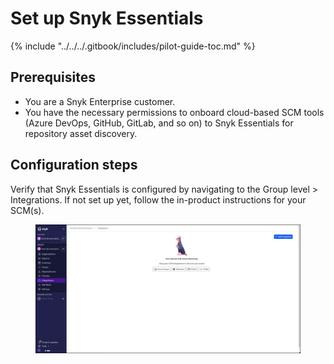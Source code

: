 # Set up Snyk Essentials

{% include "../../../.gitbook/includes/pilot-guide-toc.md" %}

## Prerequisites

* You are a Snyk Enterprise customer.
* You have the necessary permissions to onboard cloud-based SCM tools (Azure DevOps, GitHub, GitLab, and so on) to Snyk Essentials for repository asset discovery.

## Configuration steps

Verify that Snyk Essentials is configured by navigating to the Group level > Integrations. If not set up yet, follow the in-product instructions for your SCM(s).

<figure><img src="../../../.gitbook/assets/image (31).png" alt=""><figcaption></figcaption></figure>
